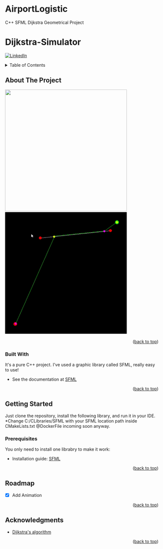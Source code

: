 # AirportLogistic
C++ SFML Dijkstra Geometrical Project


# Dijkstra-Simulator

<div id="top"></div>

[![LinkedIn][linkedin-shield]][linkedin-url]

<!-- TABLE OF CONTENTS -->
<details>
  <summary>Table of Contents</summary>
  <ol>
    <li>
      <a href="#about-the-project">About The Project</a>
      <ul>
        <li><a href="#built-with">Built With</a></li>
      </ul>
    </li>
    <li>
      <a href="#getting-started">Getting Started</a>
      <ul>
        <li><a href="#prerequisites">Prerequisites</a></li>
      </ul>
    </li>
    <li><a href="#roadmap">Roadmap</a></li>
    <li><a href="#acknowledgments">Acknowledgments</a></li>
  </ol>
</details>



<!-- ABOUT THE PROJECT -->
## About The Project

<span>
  <img src="https://github.com/fl0wo/AirportLogistic/blob/main/input_files/ezgif1.gif" width="400" height="400"/>
  <img src="https://github.com/fl0wo/AirportLogistic/blob/main/input_files/ezgif2.gif" width="400" height="400"/>
</span>



<p align="right">(<a href="#top">back to top</a>)</p>


### Built With

It's a pure C++ project. I've used a graphic library called SFML, really easy to use!

* See the documentation at [SFML](https://www.sfml-dev.org/)

<p align="right">(<a href="#top">back to top</a>)</p>


<!-- GETTING STARTED -->
## Getting Started

Just clone the repository, install the following library, and run it in your IDE.
*Change C:/CLibraries/SFML with your SFML location path inside CMakeLists.txt
@DockerFile incoming soon anyway.

### Prerequisites

You only need to install one librabry to make it work:
* Installation guide: [SFML](https://www.sfml-dev.org/tutorials/2.5/start-vc.php)
  
<p align="right">(<a href="#top">back to top</a>)</p>  

<!-- ROADMAP -->
## Roadmap

- [x] Add Animation

<p align="right">(<a href="#top">back to top</a>)</p>


<!-- ACKNOWLEDGMENTS -->
## Acknowledgments

* [Dijkstra's algorithm](https://en.wikipedia.org/wiki/Dijkstra%27s_algorithm)

<p align="right">(<a href="#top">back to top</a>)</p>

<!-- MARKDOWN LINKS & IMAGES -->
[linkedin-shield]: https://img.shields.io/badge/-LinkedIn-black.svg?style=for-the-badge&logo=linkedin&colorB=555
[linkedin-url]: https://www.linkedin.com/in/florian-sabani/

